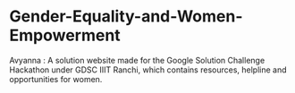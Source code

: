 # Gender-Equality-and-Women-Empowerment
Avyanna : A solution website made for the Google Solution Challenge Hackathon under GDSC IIIT Ranchi, which contains resources, helpline and opportunities for women.
